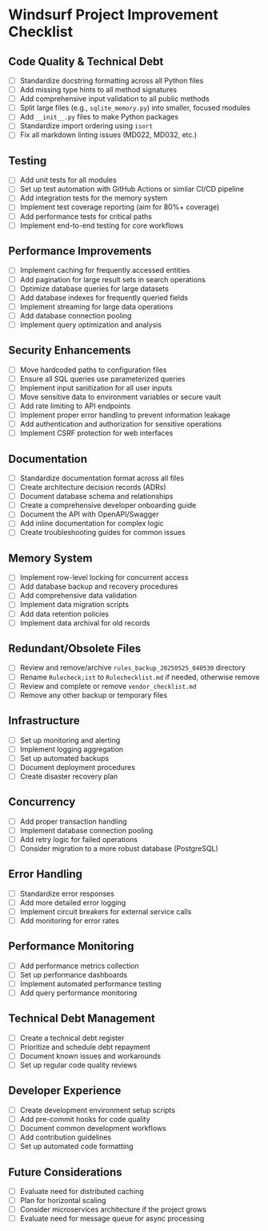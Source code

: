 # Windsurf Project Improvement Checklist

## Code Quality & Technical Debt

- [ ] Standardize docstring formatting across all Python files
- [ ] Add missing type hints to all method signatures
- [ ] Add comprehensive input validation to all public methods
- [ ] Split large files (e.g., `sqlite_memory.py`) into smaller, focused modules
- [ ] Add `__init__.py` files to make Python packages
- [ ] Standardize import ordering using `isort`
- [ ] Fix all markdown linting issues (MD022, MD032, etc.)

## Testing

- [ ] Add unit tests for all modules
- [ ] Set up test automation with GitHub Actions or similar CI/CD pipeline
- [ ] Add integration tests for the memory system
- [ ] Implement test coverage reporting (aim for 80%+ coverage)
- [ ] Add performance tests for critical paths
- [ ] Implement end-to-end testing for core workflows

## Performance Improvements

- [ ] Implement caching for frequently accessed entities
- [ ] Add pagination for large result sets in search operations
- [ ] Optimize database queries for large datasets
- [ ] Add database indexes for frequently queried fields
- [ ] Implement streaming for large data operations
- [ ] Add database connection pooling
- [ ] Implement query optimization and analysis

## Security Enhancements

- [ ] Move hardcoded paths to configuration files
- [ ] Ensure all SQL queries use parameterized queries
- [ ] Implement input sanitization for all user inputs
- [ ] Move sensitive data to environment variables or secure vault
- [ ] Add rate limiting to API endpoints
- [ ] Implement proper error handling to prevent information leakage
- [ ] Add authentication and authorization for sensitive operations
- [ ] Implement CSRF protection for web interfaces

## Documentation

- [ ] Standardize documentation format across all files
- [ ] Create architecture decision records (ADRs)
- [ ] Document database schema and relationships
- [ ] Create a comprehensive developer onboarding guide
- [ ] Document the API with OpenAPI/Swagger
- [ ] Add inline documentation for complex logic
- [ ] Create troubleshooting guides for common issues

## Memory System

- [ ] Implement row-level locking for concurrent access
- [ ] Add database backup and recovery procedures
- [ ] Add comprehensive data validation
- [ ] Implement data migration scripts
- [ ] Add data retention policies
- [ ] Implement data archival for old records

## Redundant/Obsolete Files

- [ ] Review and remove/archive `rules_backup_20250525_040530` directory
- [ ] Rename `Rulecheck;ist` to `Rulechecklist.md` if needed, otherwise remove
- [ ] Review and complete or remove `vendor_checklist.md`
- [ ] Remove any other backup or temporary files

## Infrastructure

- [ ] Set up monitoring and alerting
- [ ] Implement logging aggregation
- [ ] Set up automated backups
- [ ] Document deployment procedures
- [ ] Create disaster recovery plan

## Concurrency

- [ ] Add proper transaction handling
- [ ] Implement database connection pooling
- [ ] Add retry logic for failed operations
- [ ] Consider migration to a more robust database (PostgreSQL)

## Error Handling

- [ ] Standardize error responses
- [ ] Add more detailed error logging
- [ ] Implement circuit breakers for external service calls
- [ ] Add monitoring for error rates

## Performance Monitoring

- [ ] Add performance metrics collection
- [ ] Set up performance dashboards
- [ ] Implement automated performance testing
- [ ] Add query performance monitoring

## Technical Debt Management

- [ ] Create a technical debt register
- [ ] Prioritize and schedule debt repayment
- [ ] Document known issues and workarounds
- [ ] Set up regular code quality reviews

## Developer Experience

- [ ] Create development environment setup scripts
- [ ] Add pre-commit hooks for code quality
- [ ] Document common development workflows
- [ ] Add contribution guidelines
- [ ] Set up automated code formatting

## Future Considerations

- [ ] Evaluate need for distributed caching
- [ ] Plan for horizontal scaling
- [ ] Consider microservices architecture if the project grows
- [ ] Evaluate need for message queue for async processing
